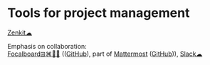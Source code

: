 
# Tools for project management

[Zenkit☁](https://zenkit.com)

Emphasis on collaboration:  
[Focalboard⊞⌘🐧🆓](https://www.focalboard.com/) (([GitHub](https://github.com/mattermost/focalboard)), part of [Mattermost](https://mattermost.com/) ([GitHub](https://github.com/mattermost/mattermost))),
[Slack☁](https://slack.com/)
